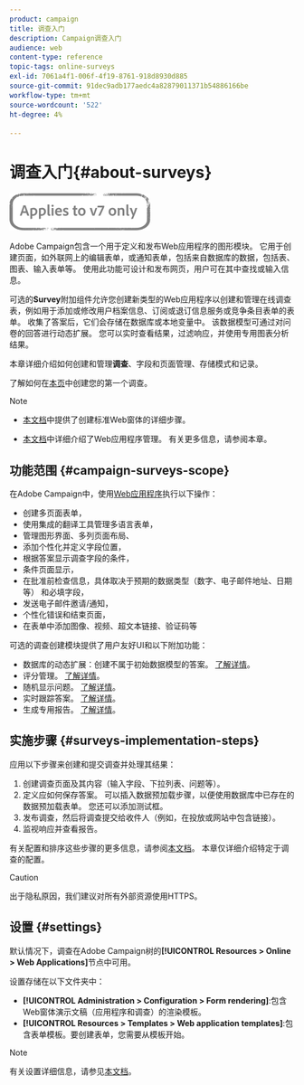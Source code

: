 ```yaml
---
product: campaign
title: 调查入门
description: Campaign调查入门
audience: web
content-type: reference
topic-tags: online-surveys
exl-id: 7061a4f1-006f-4f19-8761-918d8930d885
source-git-commit: 91dec9adb177aedc4a82879011371b54886166be
workflow-type: tm+mt
source-wordcount: '522'
ht-degree: 4%

---
```


# 调查入门{#about-surveys}

![](../../assets/v7-only.svg)

Adobe Campaign包含一个用于定义和发布Web应用程序的图形模块。 它用于创建页面，如外联网上的编辑表单，或通知表单，包括来自数据库的数据，包括表、图表、输入表单等。 使用此功能可设计和发布网页，用户可在其中查找或输入信息。

可选的&#x200B;**Survey**&#x200B;附加组件允许您创建新类型的Web应用程序以创建和管理在线调查表，例如用于添加或修改用户档案信息、订阅或退订信息服务或竞争条目表单的表单。 收集了答案后，它们会存储在数据库或本地变量中。 该数据模型可通过对问卷的回答进行动态扩展。 您可以实时查看结果，过滤响应，并使用专用图表分析结果。

本章详细介绍如何创建和管理&#x200B;**调查**、字段和页面管理、存储模式和记录。

了解如何在[本页](getting-started-with-surveys.md)中创建您的第一个调查。

>[!NOTE]
>
>* [本文档](../../web/using/about-web-forms.md)中提供了创建标准Web窗体的详细步骤。
>
>* [本文档](../../web/using/about-web-applications.md)中详细介绍了Web应用程序管理。 有关更多信息，请参阅本章。


## 功能范围 {#campaign-surveys-scope}

在Adobe Campaign中，使用[Web应用程序](../../web/using/about-web-forms.md)执行以下操作：

* 创建多页面表单，
* 使用集成的翻译工具管理多语言表单，
* 管理图形界面、多列页面布局、
* 添加个性化并定义字段位置，
* 根据答案显示调查字段的条件，
* 条件页面显示，
* 在批准前检查信息，具体取决于预期的数据类型（数字、电子邮件地址、日期等） 和必填字段，
* 发送电子邮件邀请/通知，
* 个性化错误和结束页面，
* 在表单中添加图像、视频、超文本链接、验证码等

可选的调查创建模块提供了用户友好UI和以下附加功能：

* 数据库的动态扩展：创建不属于初始数据模型的答案。 [了解详情](../../surveys/using/managing-answers.md#storing-collected-answers)。
* 评分管理。 [了解详情](../../surveys/using/managing-answers.md#score-management)。
* 随机显示问题。 [了解详情](../../surveys/using/building-a-survey.md#adding-questions)。
* 实时跟踪答案。 [了解详情](../../surveys/using/publish--track-and-use-collected-data.md#response-tracking)。
* 生成专用报告。 [了解详情](../../surveys/using/publish--track-and-use-collected-data.md#reports-on-surveys)。


## 实施步骤 {#surveys-implementation-steps}

应用以下步骤来创建和提交调查并处理其结果：

1. 创建调查页面及其内容（输入字段、下拉列表、问题等）。
1. 定义应如何保存答案。 可以插入数据预加载步骤，以便使用数据库中已存在的数据预加载表单。 您还可以添加测试框。
1. 发布调查，然后将调查提交给收件人（例如，在投放或网站中包含链接）。
1. 监视响应并查看报告。

有关配置和排序这些步骤的更多信息，请参阅[本文档](../../web/using/about-web-forms.md)。 本章仅详细介绍特定于调查的配置。

>[!CAUTION]
>
>出于隐私原因，我们建议对所有外部资源使用HTTPS。

## 设置 {#settings}

默认情况下，调查在Adobe Campaign树的&#x200B;**[!UICONTROL Resources > Online > Web Applications]**&#x200B;节点中可用。

设置存储在以下文件夹中：

* **[!UICONTROL Administration > Configuration > Form rendering]**:包含Web窗体演示文稿（应用程序和调查）的渲染模板。
* **[!UICONTROL Resources > Templates > Web application templates]**:包含表单模板。要创建表单，您需要从模板开始。

>[!NOTE]
>
>有关设置详细信息，请参见[本文档](../../web/using/about-web-forms.md)。

